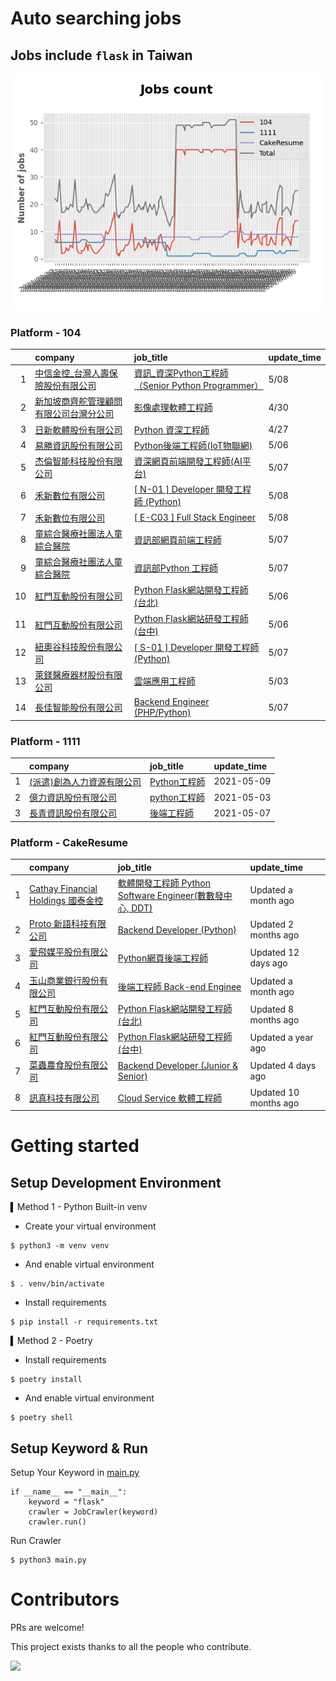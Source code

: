 # Auto searching jobs

## Jobs include `flask` in Taiwan 

 ![image](./doc/plot_img.jpg)


### Platform - 104


|    | company                                                                                       | job_title                                                                                           | update_time   |
|---:|:----------------------------------------------------------------------------------------------|:----------------------------------------------------------------------------------------------------|:--------------|
|  1 | [中信金控_台灣人壽保險股份有限公司](https://www.104.com.tw/company/1mtr7vs?jobsource=2018indexpoc)            | [資訊_資深Python工程師（Senior Python Programmer）](https://www.104.com.tw/job/77drj?jobsource=2018indexpoc) | 5/08          |
|  2 | [新加坡商齊舵管理顧問有限公司台灣分公司](https://www.104.com.tw/company/1a2x6bldr7?jobsource=jolist_b_relevance) | [影像處理軟體工程師](https://www.104.com.tw/job/77vw9?jobsource=jolist_b_relevance)                          | 4/30          |
|  3 | [日新軟體股份有限公司](https://www.104.com.tw/company/oi77qwg?jobsource=jolist_b_relevance)             | [Python 資深工程師](https://www.104.com.tw/job/6yfn5?jobsource=jolist_b_relevance)                       | 4/27          |
|  4 | [易勝資訊股份有限公司](https://www.104.com.tw/company/1a2x6bj8og?jobsource=jolist_b_relevance)          | [Python後端工程師(IoT物聯網)](https://www.104.com.tw/job/76vbt?jobsource=jolist_b_relevance)                | 5/06          |
|  5 | [杰倫智能科技股份有限公司](https://www.104.com.tw/company/1a2x6bkirw?jobsource=2018indexpoc)              | [資深網頁前端開發工程師(AI平台)](https://www.104.com.tw/job/6hxnt?jobsource=2018indexpoc)                        | 5/07          |
|  6 | [禾新數位有限公司](https://www.104.com.tw/company/1a2x6bjs3i?jobsource=2018indexpoc)                  | [[ N-01 ] Developer 開發工程師 (Python)](https://www.104.com.tw/job/6rrkz?jobsource=2018indexpoc)        | 5/08          |
|  7 | [禾新數位有限公司](https://www.104.com.tw/company/1a2x6bjs3i?jobsource=2018indexpoc)                  | [[ E-C03 ] Full Stack Engineer](https://www.104.com.tw/job/76q8f?jobsource=2018indexpoc)            | 5/08          |
|  8 | [童綜合醫療社團法人童綜合醫院](https://www.104.com.tw/company/kw8xsls?jobsource=2018indexpoc)               | [資訊部網頁前端工程師](https://www.104.com.tw/job/6sjx5?jobsource=2018indexpoc)                               | 5/07          |
|  9 | [童綜合醫療社團法人童綜合醫院](https://www.104.com.tw/company/kw8xsls?jobsource=2018indexpoc)               | [資訊部Python 工程師](https://www.104.com.tw/job/6upji?jobsource=2018indexpoc)                            | 5/07          |
| 10 | [紅門互動股份有限公司](https://www.104.com.tw/company/oh4m67k?jobsource=jolist_b_relevance)             | [Python Flask網站開發工程師(台北)](https://www.104.com.tw/job/6xtfl?jobsource=jolist_b_relevance)            | 5/06          |
| 11 | [紅門互動股份有限公司](https://www.104.com.tw/company/oh4m67k?jobsource=jolist_b_relevance)             | [Python Flask網站研發工程師(台中)](https://www.104.com.tw/job/6kf9h?jobsource=jolist_b_relevance)            | 5/06          |
| 12 | [紐奧谷科技股份有限公司](https://www.104.com.tw/company/1a2x6blk60?jobsource=2018indexpoc)               | [[ S-01 ] Developer 開發工程師 (Python)](https://www.104.com.tw/job/78o4v?jobsource=2018indexpoc)        | 5/07          |
| 13 | [萊鎂醫療器材股份有限公司](https://www.104.com.tw/company/bkgh1dc?jobsource=jolist_b_relevance)           | [雲端應用工程師](https://www.104.com.tw/job/791cq?jobsource=jolist_b_relevance)                            | 5/03          |
| 14 | [長佳智能股份有限公司](https://www.104.com.tw/company/1a2x6bkoxb?jobsource=2018indexpoc)                | [Backend Engineer (PHP/Python)](https://www.104.com.tw/job/716px?jobsource=2018indexpoc)            | 5/07          |

### Platform - 1111


|    | company                                                  | job_title                                          | update_time   |
|---:|:---------------------------------------------------------|:---------------------------------------------------|:--------------|
|  1 | [(派遣)創為人力資源有限公司](https://www.1111.com.tw/corp/72531811/) | [Python工程師](https://www.1111.com.tw/job/91178382/) | 2021-05-09    |
|  2 | [億力資訊股份有限公司](https://www.1111.com.tw/corp/54937860/)     | [python工程師](https://www.1111.com.tw/job/97374762/) | 2021-05-03    |
|  3 | [長青資訊股份有限公司](https://www.1111.com.tw/corp/71694811/)     | [後端工程師](https://www.1111.com.tw/job/85012186/)     | 2021-05-07    |

### Platform - CakeResume


|    | company                                                                               | job_title                                                                                                                           | update_time           |
|---:|:--------------------------------------------------------------------------------------|:------------------------------------------------------------------------------------------------------------------------------------|:----------------------|
|  1 | [Cathay Financial Holdings 國泰金控](https://www.cakeresume.com/companies/cathayholdings) | [軟體開發工程師 Python Software Engineer(數數發中心, DDT)](https://www.cakeresume.com/companies/cathayholdings/jobs/f5c69a)                     | Updated a month ago   |
|  2 | [Proto 新語科技有限公司](https://www.cakeresume.com/companies/proto-cx)                       | [Backend Developer (Python)](https://www.cakeresume.com/companies/proto-cx/jobs/backend-developer-python)                           | Updated 2 months ago  |
|  3 | [愛飛媒平股份有限公司](https://www.cakeresume.com/companies/avmapping)                          | [Python網頁後端工程師](https://www.cakeresume.com/companies/avmapping/jobs/web-backend-engineer-c24e5a)                                    | Updated 12 days ago   |
|  4 | [玉山商業銀行股份有限公司](https://www.cakeresume.com/companies/esunbank)                         | [後端工程師 Back-end Enginee](https://www.cakeresume.com/companies/esunbank/jobs/back-end-enginee)                                       | Updated a month ago   |
|  5 | [紅門互動股份有限公司](https://www.cakeresume.com/companies/eagleeye-5332f1)                    | [Python Flask網站開發工程師(台北)](https://www.cakeresume.com/companies/eagleeye-5332f1/jobs/python-flask-web-development-engineer-taipei)   | Updated 8 months ago  |
|  6 | [紅門互動股份有限公司](https://www.cakeresume.com/companies/eagleeye-5332f1)                    | [Python Flask網站研發工程師(台中)](https://www.cakeresume.com/companies/eagleeye-5332f1/jobs/python-flask-website-r-amp-d-engineer-taichung) | Updated a year ago    |
|  7 | [菜蟲農食股份有限公司](https://www.cakeresume.com/companies/tsaitung)                           | [Backend Developer (Junior & Senior)](https://www.cakeresume.com/companies/tsaitung/jobs/backend-developer-junior-senior)           | Updated 4 days ago    |
|  8 | [訊真科技有限公司](https://www.cakeresume.com/companies/truetel)                              | [Cloud Service 軟體工程師](https://www.cakeresume.com/companies/truetel/jobs/cloud-service-software-engineer)                            | Updated 10 months ago |



# Getting started
## Setup Development Environment
▍Method 1 - Python Built-in venv

- Create your virtual environment
```
$ python3 -m venv venv
```
- And enable virtual environment
```
$ . venv/bin/activate
```
- Install requirements
```
$ pip install -r requirements.txt 
```

▍Method 2 - Poetry
- Install requirements
```
$ poetry install
```
- And enable virtual environment
```
$ poetry shell
```

## Setup Keyword & Run

Setup Your Keyword in [main.py](./main.py#L88)
```
if __name__ == "__main__":
    keyword = "flask"
    crawler = JobCrawler(keyword)
    crawler.run()
```

Run Crawler
```
$ python3 main.py
```

# Contributors
PRs are welcome!

This project exists thanks to all the people who contribute.

<a href="https://github.com/hsuanchi/auto-search-flask-job/graphs/contributors">
  <img src="https://contrib.rocks/image?repo=hsuanchi/auto-search-flask-job"/>
</a>
